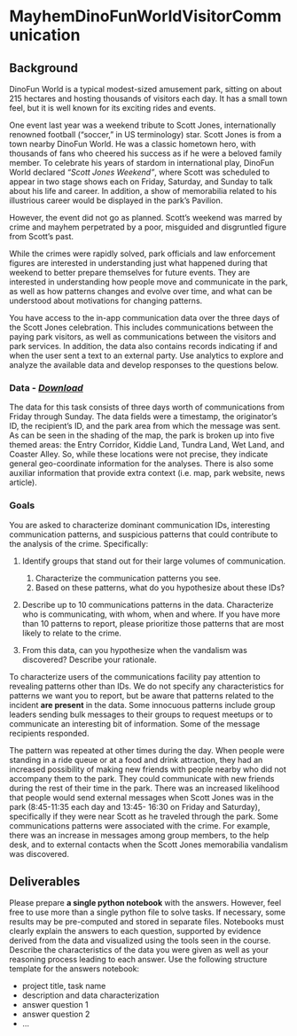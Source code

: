 # MayhemDinoFunWorldVisitorCommunication
## Background
DinoFun World is a typical modest-sized amusement park, sitting on about 215 hectares and hosting thousands of visitors each day. It has a small town feel, but it is well known for its exciting rides and events.

One event last year was a weekend tribute to Scott Jones, internationally renowned football (“soccer,” in US terminology) star. Scott Jones is from a town nearby DinoFun World. He was a classic hometown hero, with thousands of fans who cheered his success as if he were a beloved family member. To celebrate his years of stardom in international play, DinoFun World declared *“Scott Jones Weekend”*, where Scott was scheduled to appear in two stage shows each on Friday, Saturday, and Sunday to talk about his life and career. In addition, a show of memorabilia related to his illustrious career would be displayed in the park’s Pavilion.

However, the event did not go as planned. Scott’s weekend was marred by crime and mayhem perpetrated by a poor, misguided and disgruntled figure from Scott’s past.

While the crimes were rapidly solved, park officials and law enforcement figures are interested in understanding just what happened during that weekend to better prepare themselves for future events. They are interested in understanding how people move and communicate in the park, as well as how patterns changes and evolve over time, and what can be understood about motivations for changing patterns.

You have access to the in-app communication data over the three days of the Scott Jones celebration. This includes communications between the paying park visitors, as well as communications between the visitors and park services. In addition, the data also contains records indicating if and when the user sent a text to an external party. Use analytics to explore and analyze the available data and develop responses to the questions below. 

### Data - *[Download](https://github.com/emmanueliarussi/DataScienceCapstone/tree/master/7_FinalProjects/MayhemDinoFunWorldVisitorCommunication/data/task2.zip)*

The data for this task consists of three days worth of communications from Friday through Sunday. The data fields were a timestamp, the originator’s ID, the recipient’s ID, and the park area from which the message was sent. As can be seen in the shading of the map, the park is broken up into five themed areas: the Entry Corridor, Kiddie Land, Tundra Land, Wet Land, and Coaster Alley. So, while these locations were not precise, they indicate general geo-coordinate information for the analyses. There is also some auxiliar information that provide extra context (i.e. map, park website, news article).

### Goals

You are asked to characterize dominant communication IDs, interesting communication patterns, and suspicious patterns that could contribute to the analysis of the crime. Specifically: 

1. Identify groups that stand out for their large volumes of communication. 
    1. Characterize the communication patterns you see.
    2. Based on these patterns, what do you hypothesize about these IDs?

2. Describe up to 10 communications patterns in the data. Characterize who is communicating, with whom, when and where. If you have more than 10 patterns to report, please prioritize those patterns that are most likely to relate to the crime.

3. From this data, can you hypothesize when the vandalism was discovered? Describe your rationale.

To characterize users of the communications facility pay attention to revealing patterns other than IDs. We do not specify any characteristics for patterns we want you to report, but be aware that patterns related to the incident __are present__ in the data. Some innocuous patterns include group leaders sending bulk messages to their groups to request meetups or to communicate an interesting bit of information. Some of the message recipients responded. 

The pattern was repeated at other times during the day. When people were standing in a ride queue or at a food and drink attraction, they had an increased possibility of making new friends with people nearby who did not accompany them to the park. They could communicate with new friends during the rest of their time in the park. There was an increased likelihood that people would send external messages when Scott Jones was in the park (8:45-11:35 each day and 13:45- 16:30 on Friday and Saturday), specifically if they were near Scott as he traveled through the park. Some communications patterns were associated with the crime. For example, there was an increase in messages among group members, to the help desk, and to external contacts when the Scott Jones memorabilia vandalism was discovered.

## Deliverables

Please prepare __a single python notebook__ with the answers. However, feel free to use more than a single python file to solve tasks. If necessary, some results may be pre-computed and stored in separate files. Notebooks must clearly explain the answers to each question, supported by evidence derived from the data and visualized using the tools seen in the course. Describe the characteristics of the data you were given as well as your reasoning process leading to each answer. Use the following structure template for the answers notebook:

- project title, task name
- description and data characterization 
- answer question 1
- answer question 2
- ...
